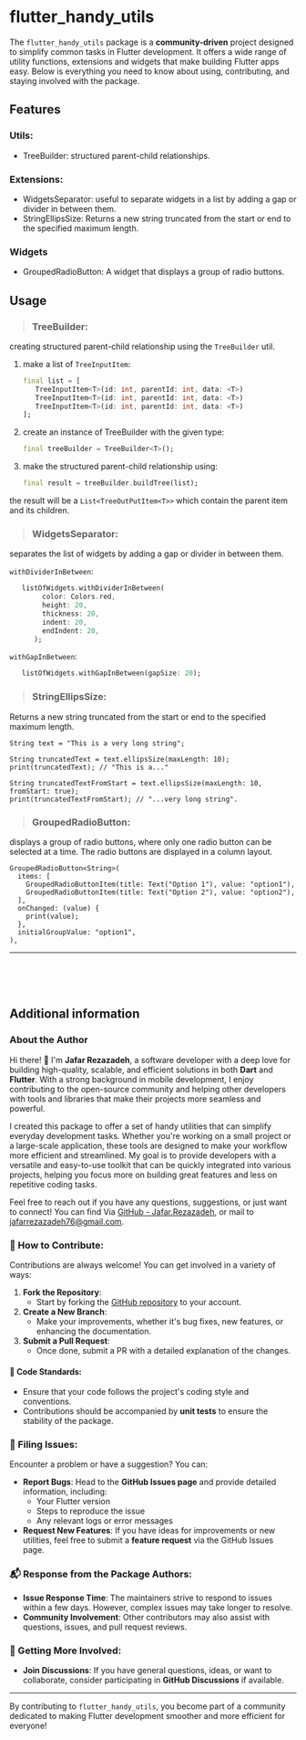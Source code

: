 # flutter_handy_utils

The `flutter_handy_utils` package is a **community-driven** project designed to simplify common tasks in Flutter development. It offers a wide range of utility functions, extensions and widgets that make building Flutter apps easy. Below is everything you need to know about using, contributing, and staying involved with the package.

## Features

### Utils:

- TreeBuilder: structured parent-child relationships.

### Extensions:

- WidgetsSeparator: useful to separate widgets in a list by adding a gap or divider in between them.
- StringEllipsSize: Returns a new string truncated from the start or end to the specified maximum length.

### Widgets

- GroupedRadioButton: A widget that displays a group of radio buttons.

## Usage

> ### TreeBuilder:

creating structured parent-child relationship using the `TreeBuilder` util.

1. make a list of `TreeInputItem`:

   ```dart
   final list = [
      TreeInputItem<T>(id: int, parentId: int, data: <T>)
      TreeInputItem<T>(id: int, parentId: int, data: <T>)
      TreeInputItem<T>(id: int, parentId: int, data: <T>)
   ];
   ```

2. create an instance of TreeBuilder with the given type:

   ```dart
   final treeBuilder = TreeBuilder<T>();
   ```

3. make the structured parent-child relationship using:

   ```dart
   final result = treeBuilder.buildTree(list);
   ```

the result will be a `List<TreeOutPutItem<T>>` which contain the parent item and its children.

> ### WidgetsSeparator:

separates the list of widgets by adding a gap or divider in between them.

`withDividerInBetween`:

```dart
   listOfWidgets.withDividerInBetween(
        color: Colors.red,
        height: 20,
        thickness: 20,
        indent: 20,
        endIndent: 20,
      );

```

`withGapInBetween`:

```dart
   listOfWidgets.withGapInBetween(gapSize: 20);
```

> ### StringEllipsSize:

Returns a new string truncated from the start or end to the specified maximum length.

```
String text = "This is a very long string";

String truncatedText = text.ellipsSize(maxLength: 10);
print(truncatedText); // "This is a..."

String truncatedTextFromStart = text.ellipsSize(maxLength: 10, fromStart: true);
print(truncatedTextFromStart); // "...very long string".

```

> ### GroupedRadioButton:

displays a group of radio buttons, where only one radio button can be selected at a time. The radio buttons are displayed in a column layout.

```
GroupedRadioButton<String>(
  items: [
    GroupedRadioButtonItem(title: Text("Option 1"), value: "option1"),
    GroupedRadioButtonItem(title: Text("Option 2"), value: "option2"),
  ],
  onChanged: (value) {
    print(value);
  },
  initialGroupValue: "option1",
),

```

---

<br/>
<br/>
<br/>

## Additional information

### About the Author

Hi there! 👋 I'm **Jafar Rezazadeh**, a software developer with a deep love for building high-quality, scalable, and efficient solutions in both **Dart** and **Flutter**. With a strong background in mobile development, I enjoy contributing to the open-source community and helping other developers with tools and libraries that make their projects more seamless and powerful.

I created this package to offer a set of handy utilities that can simplify everyday development tasks. Whether you're working on a small project or a large-scale application, these tools are designed to make your workflow more efficient and streamlined. My goal is to provide developers with a versatile and easy-to-use toolkit that can be quickly integrated into various projects, helping you focus more on building great features and less on repetitive coding tasks.

Feel free to reach out if you have any questions, suggestions, or just want to connect! You can find Via [GitHub - Jafar.Rezazadeh](https://github.com/Jafar-Rezazadeh), or mail to [jafarrezazadeh76@gmail.com](mailto:jafarrezazadeh76.gmail.com).

### 🤝 How to Contribute:

Contributions are always welcome! You can get involved in a variety of ways:

1. **Fork the Repository**:
   - Start by forking the [GitHub repository](https://github.com/Jafar-Rezazadeh/flutter_handy_utils/tree/master) to your account.
2. **Create a New Branch**:
   - Make your improvements, whether it's bug fixes, new features, or enhancing the documentation.
3. **Submit a Pull Request**:
   - Once done, submit a PR with a detailed explanation of the changes.

#### 🔧 Code Standards:

- Ensure that your code follows the project's coding style and conventions.
- Contributions should be accompanied by **unit tests** to ensure the stability of the package.

### 🐛 Filing Issues:

Encounter a problem or have a suggestion? You can:

- **Report Bugs**: Head to the **GitHub Issues page** and provide detailed information, including:
  - Your Flutter version
  - Steps to reproduce the issue
  - Any relevant logs or error messages
- **Request New Features**: If you have ideas for improvements or new utilities, feel free to submit a **feature request** via the GitHub Issues page.

### 📬 Response from the Package Authors:

- **Issue Response Time**: The maintainers strive to respond to issues within a few days. However, complex issues may take longer to resolve.
- **Community Involvement**: Other contributors may also assist with questions, issues, and pull request reviews.

### 🌟 Getting More Involved:

- **Join Discussions**: If you have general questions, ideas, or want to collaborate, consider participating in **GitHub Discussions** if available.

---

By contributing to `flutter_handy_utils`, you become part of a community dedicated to making Flutter development smoother and more efficient for everyone!
